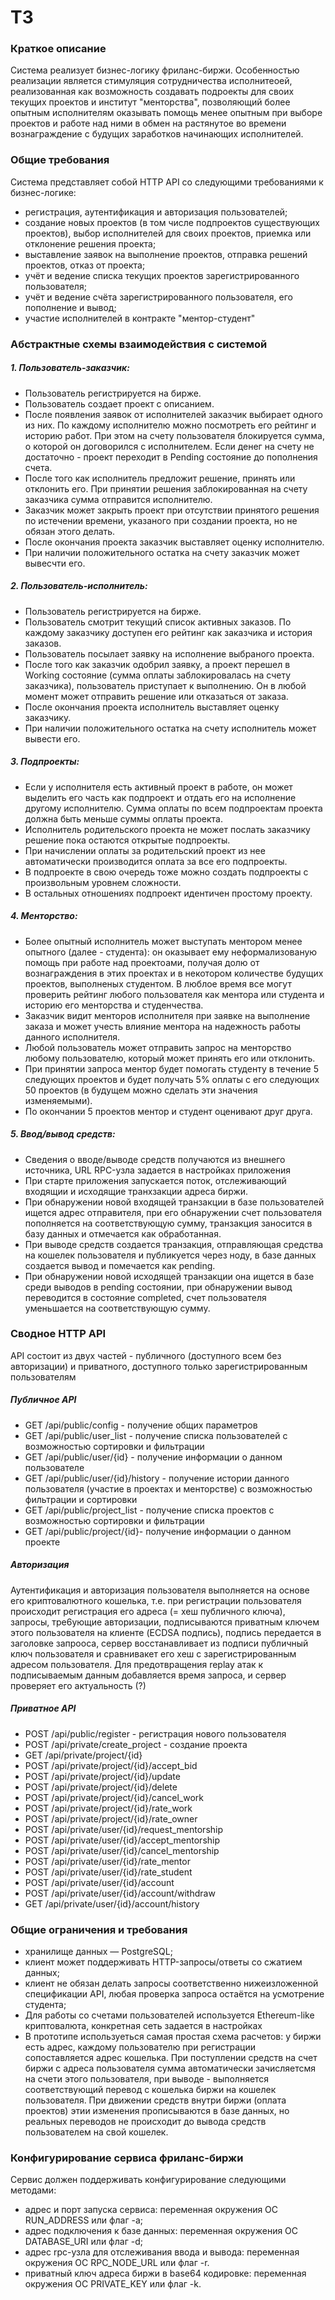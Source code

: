 # ТЗ
### Краткое описание
Система реализует бизнес-логику фриланс-биржи. Особенностью реализации является стимуляция сотрудничества исполнитеоей, реализованная как возможность создавать подроекты для своих текущих проектов и институт "менторства", позволяющий более опытным исполнителям оказывать помощь менее опытным при выборе проектов и работе над ними в обмен на растянутое во времени вознаграждение с будущих заработков начинающих исполнителей.

### Общие требования
Система представляет собой HTTP API со следующими требованиями к бизнес-логике:


* регистрация, аутентификация и авторизация пользователей;
* создание новых проектов (в том числе подпроектов существующих проектов), выбор исполнителей для своих проектов, приемка или отклонение решения проекта;
* выставление заявок на выполнение проектов, отправка решений проектов, отказ от проекта;
* учёт и ведение списка текущих проектов зарегистрированного пользователя;
* учёт и ведение счёта зарегистрированного пользователя, его пополнение и вывод;
* участие исполнителей в контракте "ментор-студент"


### Абстрактные схемы взаимодействия с системой

##### 1. Пользователь-заказчик:

* Пользователь регистрируется на бирже.
* Пользователь создает проект с описанием.
* После появления заявок от исполнителей заказчик выбирает одного из них. По каждому исполнителю можно посмотреть его рейтинг и историю работ. При этом на счету пользователя блокируется сумма, о которой он договорился с исполнителем. Если денег на счету не достаточно - проект переходит в Pending состояние до пополнения счета. 
* После того как исполнитель предложит решение, принять или отклонить его. При принятии решения заблокированная на счету заказчика сумма отправится исполнителю.
* Заказчик может закрыть проект при отсутствии принятого решения по истечении времени, указаного при создании проекта, но не обязан этого делать.
* После окончания проекта заказчик выставляет оценку исполнителю.
* При наличии положительного остатка на счету заказчик может вывесчти его.


##### 2. Пользователь-исполнитель:

* Пользователь регистрируется на бирже.
* Пользователь смотрит текущий список активных заказов. По каждому заказчику доступен его рейтинг как заказчика и история заказов.
* Пользователь посылает заявку на исполнение выбраного проекта. 
* После того как заказчик одобрил заявку, а проект перешел в Working состояние (сумма оплаты заблокировалась на счету заказчика), пользователь приступает к выполнению. Он в любой момент может отправить решение или отказаться от заказа.
* После окончания проекта исполнитель выставляет оценку заказчику.
* При наличии положительного остатка на счету исполнитель может вывести его.


##### 3. Подпроекты:

* Если у исполнителя есть активный проект в работе, он может выделить его часть как подпроект и отдать его на исполнение другому исполнителю. Сумма оплаты по всем подпроектам проекта должна быть меньше суммы оплаты проекта. 
* Исполнитель родительского проекта не может послать заказчику решение пока остаются открытые подпроекты.
* При начислении оплаты за родительский проект из нее автоматически производится оплата за все его подпроекты.
* В подпроекте в свою очередь тоже можно создать подпроекты с произвольным уровнем сложности. 
* В остальных отношениях подпроект идентичен простому проекту.


##### 4. Менторство:

* Более опытный исполнитель может выступать ментором менее опытного (далее - студента): он оказывает ему неформализованую помощь при работе над проектоами, получая долю от вознаграждения в этих проектах и в некотором количестве будущих проектов, выполненых студентом. В люблое время все могут проверить рейтинг любого пользователя как ментора или студента и историю его менторства и студенчества.
* Заказчик видит менторов исполнителя при заявке на выполнение заказа и может учесть влияние ментора на надежность работы данного исполнителя.
* Любой пользователь может отправить запрос на менторство любому пользователю, который может принять его или отклонить.
* При принятии запроса ментор будет помогать студенту в течение 5 следующих проектов и будет получать 5% оплаты с его следующих 50 проектов (в будущем можно сделать эти значения изменяемыми). 
* По окончании 5 проектов ментор и студент оценивают друг друга.


##### 5. Ввод/вывод средств:

* Сведения о вводе/выводе средств получаются из внешнего источника, URL RPC-узла задается в настройках приложения 
* При старте приложения запускается поток, отслеживающий входящии и исходящие транхзакции адреса биржи. 
* При обнаружении новой входящей транзакции в базе пользователей ищется адрес отправителя, при его обнаружении счет пользователя пополняется на соответствующую сумму, транзакция заносится в базу данных и отмечается как обработанная.
* При выводе средств создается транзакция, отправляющая средства на кошелек пользователя и публикуется через ноду, в базе данных создается вывод и помечается как pending. 
* При обнаружении новой исходящей транзакции она ищется в базе среди выводов в pending состоянии, при обнаружении вывод переводится в состояние completed, счет пользователя уменьшается на соответствующую сумму. 



### Сводное HTTP API
API состоит из двух частей - публичного (доступного всем без авторизации) и приватного, доступного только зарегистрированным пользователям

##### Публичное API

* GET /api/public/config - получение общих параметров
* GET /api/public/user_list - получение списка пользователей с возможностью сортировки и фильтрации
* GET /api/public/user/{id} - получение информации о данном пользователе
* GET /api/public/user/{id}/history - получение истории данного пользователя (участие в проектах и менторстве) с возможностью фильтрации и сортировки
* GET /api/public/project_list - получение списка проектов с возможностью сортировки и фильтрации
* GET /api/public/project/{id}- получение информации о данном проекте

##### Авторизация
Аутентификация и авторизация пользователя выполняется на основе его криптовалютного кошелька, т.е. при регистрации пользователя происходит регистрация его адреса (= хеш публичного ключа), запросы, тре6ующие авторизации, подписываются приватным ключем этого пользователя на клиенте (ECDSA подпись),  подпись передается в заголовке запрооса, сервер восстанавливает из подписи публичный ключ пользователя и сравнивакет его хеш с зарегистрированным адресом пользователя.  Для предотвращения replay атак к подписываемым данным добавляется время запроса, и сервер проверяет его актуальность (?) 

##### Приватное API

* POST /api/public/register - регистрация нового пользователя
* POST /api/private/create_project - создание проекта
* GET /api/private/project/{id}
* POST /api/private/project/{id}/accept_bid 
* POST /api/private/project/{id}/update
* POST /api/private/project/{id}/delete
* POST /api/private/project/{id}/cancel_work
* POST /api/private/project/{id}/rate_work
* POST /api/private/project/{id}/rate_owner
* POST /api/private/user/{id}/request_mentorship
* POST /api/private/user/{id}/accept_mentorship
* POST /api/private/user/{id}/cancel_mentorship
* POST /api/private/user/{id}/rate_mentor
* POST /api/private/user/{id}/rate_student
* POST /api/private/user/{id}/account
* POST /api/private/user/{id}/account/withdraw
* GET /api/private/user/{id}/account/history



### Общие ограничения и требования


* хранилище данных — PostgreSQL;
* клиент может поддерживать HTTP-запросы/ответы со сжатием данных;
* клиент не обязан делать запросы соответственно нижеизложенной спецификации API, любая проверка запроса остаётся на усмотрение студента;
* Для работы со счетами пользователей используется Ethereum-like криптовалюта, конкретная сеть задается в настройках
* В прототипе используеться самая простая схема расчетов: у биржи есть адрес, каждому пользователю при регистрации сопоставляется адрес кошелька. При поступлении средств на счет биржи с адреса пользователя сумма автоматически зачисляетсмя на счети этого пользователя, при выводе - выполняется соответствующий перевод с кошелька биржи на кошелек пользователя. При движении средств внутри биржи (оплата проектов) этии изменения прописываются в базе данных, но реальных переводов не происходит до вывода средств пользователем на свой кошелек.  



### Конфигурирование сервиса фриланс-биржи
Сервис должен поддерживать конфигурирование следующими методами:


* адрес и порт запуска сервиса: переменная окружения ОС RUN_ADDRESS или флаг -a;
* адрес подключения к базе данных: переменная окружения ОС DATABASE_URI или флаг -d;
* адрес rpc-узла для отслеживания ввода и вывода: переменная окружения ОС RPC_NODE_URL или флаг -r.
* приватный ключ адреса биржи в base64 кодировке: переменная окружения ОС PRIVATE_KEY или флаг -k.



